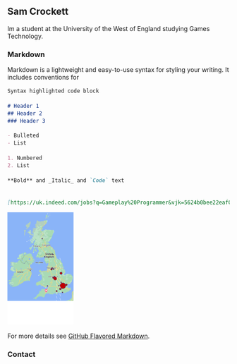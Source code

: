 ## Sam Crockett

Im a student at the University of the West of England studying Games Technology.

### Markdown

Markdown is a lightweight and easy-to-use syntax for styling your writing. It includes conventions for

```markdown
Syntax highlighted code block

# Header 1
## Header 2
### Header 3

- Bulleted
- List

1. Numbered
2. List

**Bold** and _Italic_ and `Code` text


[https://uk.indeed.com/jobs?q=Gameplay%20Programmer&vjk=5624b0bee22eaf07]() 


```

![Map image](Map.png)

For more details see [GitHub Flavored Markdown](https://guides.github.com/features/mastering-markdown/).

### Contact



